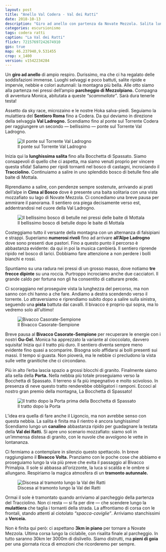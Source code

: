 ```yaml
---
layout: post
title: "Anello Val Codera - Val dei Ratti"
date: 2018-10-13
description: "Giro ad anello con partenza da Novate Mezzola. Salita lungo la Val Ladrogno e il Bivacco Casorate Sempione, La Porta, Bocchetta di Spassato. Rientro per la Val dei Ratti."
categories: escursionismo
tags: codera ratti
caption: "La Val dei Ratti"
flickr: 72157697242674910
gps: true
map: 46.237940,9.531455
crop: x_1400
version: v1542234284
---
```


Un **giro ad anello** di ampio respiro. Durissimo, ma che ci ha regalato delle soddisfazioni immense. Luoghi selvaggi e poco battuti, salite ripide e impervie, nebbie e colori autunnali: la montagna più bella. Alle otto siamo alla partenza nei pressi dell’ampio **parcheggio di Mezzolpiano.** Compagna di avventura Monica, abitutata a queste *“scammellate”*. Sarà dura tenerle testa!

Assetto da sky race, microzaino e le nostre Hoka salva-piedi. Seguiamo la mulattiera del **Sentiero Roma** fino a Codera. Da qui deviamo in direzione della selvaggia **Val Ladrogno.** Scendiamo fino al ponte sul Torrente Codera per raggiungere un secondo — bellissimo — ponte sul Torrente Val Ladrogno. 

<figure>
    <img src="https://farm5.staticflickr.com/4895/43867407800_8b74001a6f_c.jpg" alt="Il ponte sul Torrente Val Ladrogno" /> 
    <figcaption>Il ponte sul Torrente Val Ladrogno</figcaption>
</figure>

Inizia qui la **lunghissima salita** fino alla Bocchetta di Spassato. Siamo consapevoli di quello che ci aspetta, ma siamo venuti proprio per vincere questa sfida! Saliamo per ripidi tornanti nel bosco di castagni, incrociando il **Tracciolino.** Continuiamo a salire in uno splendido bosco di betulle fino alle baite di Mottala. 

Riprendiamo a salire, con pendenze sempre sostenute, arrivando ai prati dell’alpe in **Cima al Bosco** dove è presente una baita solitaria con una vista mozzafiato su lago di Novate Mezzola. Ci concediamo una breve pausa per ammirare il panorama. Il sentiero ora piega decisamente verso est, addentrandosi nel cuore della Val Ladrogno. 

<figure>
    <img src="https://farm5.staticflickr.com/4905/31812930518_6e1ef5d2f1_c.jpg" alt="Il bellissimo bosco di betulle nei pressi delle baite di Mottala" /> 
    <figcaption>Il bellissimo bosco di betulle dopo le baite di Mottala</figcaption>
</figure>

Costeggiamo tutto il versante della montagna con un alternanza di falsipiani e strappi. Superiamo **numerosi rivoli** fino ad arrivare **all’Alpe Ladrogno** dove sono presenti due pastori. Fino a questo punto il percorso è abbastanza evidente: da qui in poi la musica cambierà. Il sentiero riprende ripido nel bosco di larici. Dobbiamo fare attenzione a non perdere i bolli bianchi e rossi. 

Spuntiamo su una radura nei pressi di un grosso masso, dove notiamo **tre frecce dipinte** su una roccia. Purtroppo incrociamo anche due cacciatori. Il grande caldo per fortuna non gli ha consentito di catturare prede. 

Ci scoraggiano nel proseguire vista la lunghezza del percorso, ma non sanno con chi hanno a che fare. Andiamo a destra scendendo verso il torrente. Lo attraversiamo e riprendiamo subito dopo a salire sulla sinistra, seguendo una **pista** battuta dai cavalli. Il bivacco è proprio qui sopra, ma lo vedremo solo all'ultimo! 

<figure>
    <img src="https://farm5.staticflickr.com/4884/44770997745_9eed0b10d2_c.jpg" alt="Bivacco Casorate-Sempione" /> 
    <figcaption>Il Bivacco Casorate-Sempione</figcaption>
</figure>

Breve pausa al **Bivacco Casorate-Sempione** per recuperare le energie con i nostri **Gu-Gel.** Monica ha apprezzato la variante al cioccolato, davvero squisita! Inizia qui il tratto più duro. Il sentiero diventa sempre meno evidente fino quasi a scomparire. Bisogna solo affidarsi ai bolli presenti sui massi. Il tempo si guasta. Non pioverà, ma le nebbie ci precludono la vista sulle vette granitiche che ci circondano. 

Più in alto l’erba lascia spazio a grossi blocchi di granito. Finalmente siamo alla sella della **Porta.** Nella nebbia più totale proseguiamo verso la Bocchetta di Spassato. Il terreno si fa più impegnativo e molto scivoloso. In presenza di neve questo tratto renderebbe obbligatori i ramponi. Eccoci al nostro gran premio della montagna, La Bocchetta di Spassato! 

<figure>
    <img src="https://farm2.staticflickr.com/1921/44771004785_ec543a40d3_c.jpg" alt="Il tratto dopo la Porta prima della Bocchetta di Spassato" /> 
    <figcaption>Il tratto dopo la Porta</figcaption>
</figure>

L’idea era quella di fare anche il Ligoncio, ma non avrebbe senso con questa nebbia. La salita è finita ma il rientro è ancora lunghissimo! Scendiamo lungo un **canalino** abbastanza ripido per guadagnare la testata della **Val dei Ratti.** Si apre uno scenario mozzafiato: siamo soli in un’immensa distesa di granito, con le nuvole che avvolgono le vette in lontananza. 

Ci fermiamo a contemplare in silenzio questo spettacolo. In breve raggiungiamo il **Bivacco Volta.** Pranziamo con le poche cose che abbiamo e proseguiamo lungo la via più preve che evita il passaggio al Bivacco Primalpia. Il sole si abbassa all’orizzonte, la luca si scalda e le ombre si allungano. Respiriamo la magica atmosfera di un **tramonto autunnale.**

<figure>
    <img src="https://farm5.staticflickr.com/4831/45634802022_a622c1d01a_c.jpg" alt="Discesa al tramonto lungo la Val dei Ratti" /> 
    <figcaption>Discesa al tramonto lungo la Val dei Ratti</figcaption>
</figure>

Ormai il sole è tramontato quando arriviamo al parcheggio della partenza del Tracciolino. Non ci resta — si fa per dire — che scendere lungo la **mulattiera** che taglia i tornanti della strada. La affrontiamo di corsa con le frontali, stando attenti al ciotolato *“spacca-caviglie”*. Arriviamo stanchissimi a **Verceia.**

Non è finita qui però: ci aspettano **3km in piano** per tornare a Novate Mezzola. Ultima corsa lungo la ciclabile, con risalita finale al parcheggio. In tutto saranno 30km ler 3000m di dislivello. Siamo distrutti, ma **pieni di goia** per una giornata ricca di emozioni che ricorderemo per sempre.
